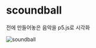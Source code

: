 # scoundball

전에 만들어놓은 음악을 p5.js로 시각화


![soundball](https://user-images.githubusercontent.com/107596899/174718015-2cc78c97-c957-4d72-877c-2c19a684bcb9.gif)
